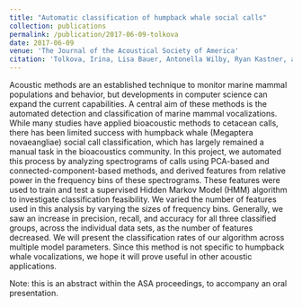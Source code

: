 ```yaml
---
title: "Automatic classification of humpback whale social calls"
collection: publications
permalink: /publication/2017-06-09-tolkova
date: 2017-06-09
venue: 'The Journal of the Acoustical Society of America'
citation: 'Tolkova, Irina, Lisa Bauer, Antonella Wilby, Ryan Kastner, and Kerri Seger. &quot;Automatic classification of humpback whale social calls.&quot; <i>The Journal of the Acoustical Society of America</i> 141, no. 5 (2017): 3605-3605.'
---
```

Acoustic methods are an established technique to monitor marine mammal populations and behavior, but developments in computer science can expand the current capabilities. A central aim of these methods is the automated detection and classification of marine mammal vocalizations. While many studies have applied bioacoustic methods to cetacean calls, there has been limited success with humpback whale (Megaptera novaeangliae) social call classification, which has largely remained a manual task in the bioacoustics community. In this project, we automated this process by analyzing spectrograms of calls using PCA-based and connected-component-based methods, and derived features from relative power in the frequency bins of these spectrograms. These features were used to train and test a supervised Hidden Markov Model (HMM) algorithm to investigate classification feasibility. We varied the number of features used in this analysis by varying the sizes of frequency bins. Generally, we saw an increase in precision, recall, and accuracy for all three classified groups, across the individual data sets, as the number of features decreased. We will present the classification rates of our algorithm across multiple model parameters. Since this method is not specific to humpback whale vocalizations, we hope it will prove useful in other acoustic applications.

Note: this is an abstract within the ASA proceedings, to accompany an oral presentation.

